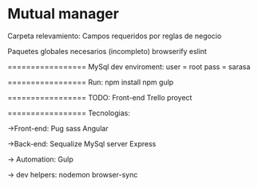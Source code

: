 # Mutual manager

Carpeta relevamiento:
Campos requeridos por reglas de negocio

Paquetes globales necesarios (incompleto)
browserify
eslint

=================
MySql dev enviroment:
user = root
pass = sarasa

=================
Run:
npm install
npm gulp

=================
TODO:
Front-end
Trello proyect

=================
Tecnologias:

->Front-end:
Pug
sass
Angular

->Back-end:
Sequalize
MySql server
Express

-> Automation:
Gulp

-> dev helpers:
nodemon
browser-sync
